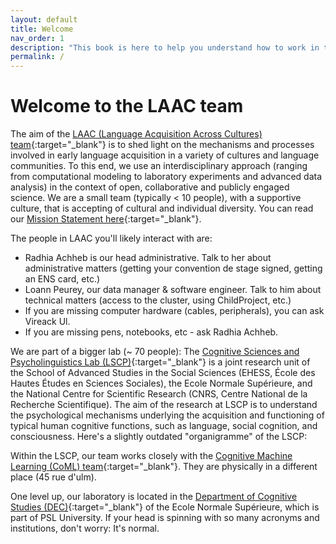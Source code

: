 ```yaml
---
layout: default
title: Welcome
nav_order: 1
description: "This book is here to help you understand how to work in the LAAC team"
permalink: /
---
```


# Welcome to the LAAC team

The aim of the [LAAC (Language Acquisition Across Cultures) team](https://lscp.dec.ens.fr/fr/recherche/equipes-du-lscp/lacquisition-du-langage-travers-differentes-cultures){:target="_blank"} is to shed light on the mechanisms and processes involved in early language acquisition in a variety of cultures and language communities. To this end, we use an interdisciplinary approach (ranging from computational modeling to laboratory experiments and advanced data analysis) in the context of open, collaborative and publicly engaged science. We are a small team (typically < 10 people), with a supportive culture, that is accepting of cultural and individual diversity. You can read our [Mission Statement here](https://docs.google.com/document/d/1gGiq39FsMCwrgFCmi9AXGyVWCE2NafuS3kx4rJkWDng/edit){:target="_blank"}.

The people in LAAC you'll likely interact with are:

- Radhia Achheb is our head administrative. Talk to her about administrative matters (getting your convention de stage signed, getting an ENS card, etc.)
- Loann Peurey, our data manager & software engineer. Talk to him about technical matters (access to the cluster, using ChildProject, etc.) 
- If you are missing computer hardware (cables, peripherals), you can ask Vireack Ul.
- If you are missing pens, notebooks, etc - ask Radhia Achheb.



We are part of a bigger lab (~ 70 people): The [Cognitive Sciences and Psycholinguistics Lab (LSCP)](https://lscp.dec.ens.fr/){:target="_blank"} is a joint research unit of the School of Advanced Studies in the Social Sciences (EHESS, École des Hautes Études en Sciences Sociales), the Ecole Normale Supérieure, and the National Centre for Scientific Research (CNRS, Centre National de la Recherche Scientifique). The aim of the research at LSCP is to understand the psychological mechanisms underlying the acquisition and functioning of typical human cognitive functions, such as language, social cognition, and consciousness. Here's a slightly outdated "organigramme" of the LSCP:

<object data="ressources/misc/Organigramme_LSCP-AVR2022-CNRS.jpg" width="1000" height="850" type='application/pdf'></object>

Within the LSCP, our team works closely with the [Cognitive Machine Learning (CoML) team](https://cognitive-ml.fr/){:target="_blank"}. They are physically in a different place (45 rue d'ulm). 

One level up, our laboratory is located in the [Department of Cognitive Studies (DEC)](https://cognition.ens.fr/fr){:target="_blank"} of the Ecole Normale Supérieure, which is part of PSL University. If your head is spinning with so many acronyms and institutions, don't worry: It's normal.

